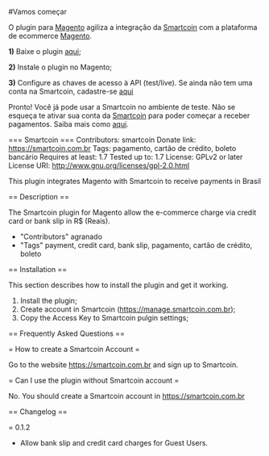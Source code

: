 #Vamos começar

O plugin para [Magento](http://www.magento.com) agiliza a integração da [Smartcoin](https://smartcoin.com.br/) com a plataforma de ecommerce [Magento](http://www.magento.com).

**1)** Baixe o plugin [aqui](https://github.com/smartcoinpayments/smartcoin-magento/archive/master.zip);

**2)** Instale o plugin no Magento;

**3)** Configure as chaves de acesso à API (test/live). Se ainda não tem uma conta na Smartcoin, cadastre-se [aqui](https://manage.smartcoin.com.br/#/signup)

Pronto! Você já pode usar a Smartcoin no ambiente de teste. Não se esqueça te ativar sua conta da [Smartcoin](https://smartcoin.com.br/) para poder começar a receber pagamentos. Saiba mais como [aqui](https://github.com/smartcoinpayments/Documentation/wiki/Ativa%C3%A7%C3%A3o-da-Conta).

=== Smartcoin ===
Contributors: smartcoin
Donate link: https://smartcoin.com.br
Tags: pagamento, cartão de crédito, boleto bancário
Requires at least: 1.7
Tested up to: 1.7
License: GPLv2 or later
License URI: http://www.gnu.org/licenses/gpl-2.0.html

This plugin integrates Magento with Smartcoin to receive payments in Brasil

== Description ==

The Smartcoin plugin for Magento allow the e-commerce charge via credit card or bank slip in R$ (Reais).

*   "Contributors" agranado
*   "Tags" payment, credit card, bank slip, pagamento, cartão de crédito, boleto

== Installation ==

This section describes how to install the plugin and get it working.

1. Install the plugin;
2. Create account in Smartcoin (https://manage.smartcoin.com.br);
3. Copy the Access Key to Smartcoin pulgin settings;

== Frequently Asked Questions ==

= How to create a Smartcoin Account =

Go to the website https://smartcoin.com.br and sign up to Smartcoin.

= Can I use the plugin without Smartcoin account =

No. You should create a Smartcoin account in https://smartcoin.com.br


== Changelog ==

= 0.1.2
* Allow bank slip and credit card charges for Guest Users.